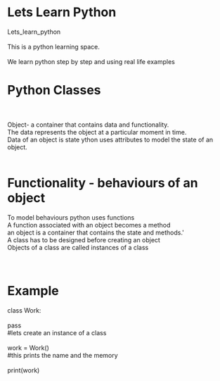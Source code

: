 # Lets Learn Python
Lets_learn_python<br>
<br>
This is  a python learning space.<br>
<br>
We learn python step by step and using real life examples

# Python Classes<br><br>
Object- a container that contains data and functionality.<br>
The data represents the object at a particular moment in time.<br>
Data of an object is state ython uses attributes to model the state of an object.<br><br>
# Functionality - behaviours of an object<br>
To model behaviours  python uses functions<br>
A function associated with an object becomes a method<br>
an object is a container that contains the state and methods.'<br>
A class has to be designed before creating an object<br>
Objects of a class are called instances of a class<br><br><br>

#  Example
class Work:<br><br>
    pass<br>
#lets create an instance of a class<br><br>
work = Work()<br>
#this prints the name and the memory<br>
<br>
print(work)<br><br>
